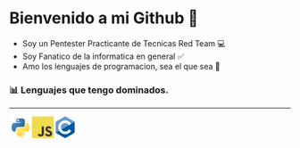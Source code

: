# Bienvenido a mi Github 👋
- Soy un Pentester Practicante de Tecnicas Red Team 💻
- Soy Fanatico de la informatica en general ✅  
- Amo los lenguajes de programacion, sea el que sea 🐧
### 📊 Lenguajes que tengo dominados.

---
<img src="https://raw.githubusercontent.com/devicons/devicon/master/icons/python/python-original.svg" alt="python" width="40" height="40"/><img src="https://raw.githubusercontent.com/devicons/devicon/master/icons/javascript/javascript-original.svg" alt="javascript" width="40" height="40"/><img src="https://raw.githubusercontent.com/devicons/devicon/master/icons/c/c-original.svg" alt="c" width="40" height="40"/>

